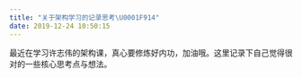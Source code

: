 ```yaml
---
title: "关于架构学习的记录思考\U0001F914"
date: 2019-12-24 10:50:15
---
```


​	最近在学习许志伟的架构课，真心要修炼好内功，加油哦。这里记录下自己觉得很对的一些核心思考点与想法。

<!--more-->

